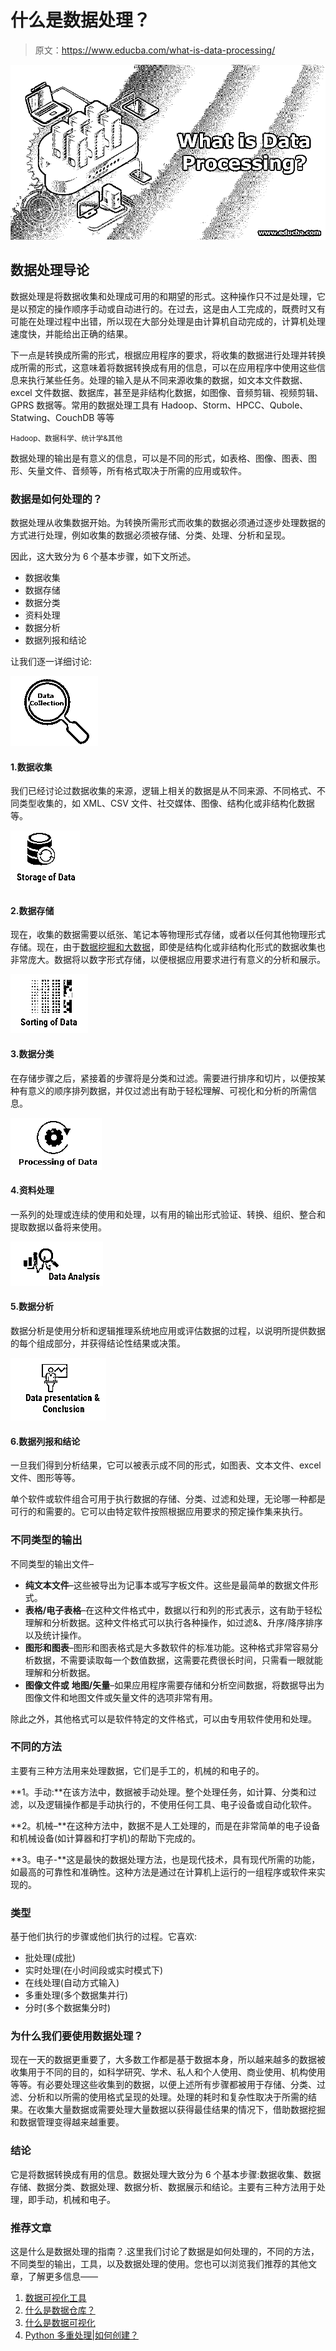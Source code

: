# 什么是数据处理？

> 原文：<https://www.educba.com/what-is-data-processing/>

![What-is-Data-Processing](img/f8fd0bc1609418412c09a3bbf5337bc2.png)



## 数据处理导论

数据处理是将数据收集和处理成可用的和期望的形式。这种操作只不过是处理，它是以预定的操作顺序手动或自动进行的。在过去，这是由人工完成的，既费时又有可能在处理过程中出错，所以现在大部分处理是由计算机自动完成的，计算机处理速度快，并能给出正确的结果。

下一点是转换成所需的形式，根据应用程序的要求，将收集的数据进行处理并转换成所需的形式，这意味着将数据转换成有用的信息，可以在应用程序中使用这些信息来执行某些任务。处理的输入是从不同来源收集的数据，如文本文件数据、excel 文件数据、数据库，甚至是非结构化数据，如图像、音频剪辑、视频剪辑、GPRS 数据等。常用的数据处理工具有 Hadoop、Storm、HPCC、Qubole、Statwing、CouchDB 等等

<small>Hadoop、数据科学、统计学&其他</small>

数据处理的输出是有意义的信息，可以是不同的形式，如表格、图像、图表、图形、矢量文件、音频等，所有格式取决于所需的应用或软件。

### 数据是如何处理的？

数据处理从收集数据开始。为转换所需形式而收集的数据必须通过逐步处理数据的方式进行处理，例如收集的数据必须被存储、分类、处理、分析和呈现。

因此，这大致分为 6 个基本步骤，如下文所述。

*   数据收集
*   数据存储
*   数据分类
*   资料处理
*   数据分析
*   数据列报和结论

让我们逐一详细讨论:

![data collection](img/480ab432a2466460d2a2e1fcdf2b96ef.png)



#### 1.数据收集

我们已经讨论过数据收集的来源，逻辑上相关的数据是从不同来源、不同格式、不同类型收集的，如 XML、CSV 文件、社交媒体、图像、结构化或非结构化数据等。

![storage of data ](img/9fe758702f09e3f908efab898f936ecd.png)



#### 2.数据存储

现在，收集的数据需要以纸张、笔记本等物理形式存储，或者以任何其他物理形式存储。现在，由于[数据挖掘和大数据](https://www.educba.com/big-data-vs-data-mining/)，即使是结构化或非结构化形式的数据收集也非常庞大。数据将以数字形式存储，以便根据应用要求进行有意义的分析和展示。

![sorting of data](img/294ccff632a6a26e19116cf4733ac59e.png)



#### 3.数据分类

在存储步骤之后，紧接着的步骤将是分类和过滤。需要进行排序和切片，以便按某种有意义的顺序排列数据，并仅过滤出有助于轻松理解、可视化和分析的所需信息。

![processing of data](img/d02797da530d2a4454dc525a09ca6644.png)



#### 4.资料处理

一系列的处理或连续的使用和处理，以有用的输出形式验证、转换、组织、整合和提取数据以备将来使用。

![ analysis](img/f9f64373b7fa929947b6e49df69ed018.png)



#### 5.数据分析

数据分析是使用分析和逻辑推理系统地应用或评估数据的过程，以说明所提供数据的每个组成部分，并获得结论性结果或决策。

![presentaion](img/7f7a30abecd8122b997fd0446f1e06cf.png)



#### 6.数据列报和结论

一旦我们得到分析结果，它可以被表示成不同的形式，如图表、文本文件、excel 文件、图形等等。

单个软件或软件组合可用于执行数据的存储、分类、过滤和处理，无论哪一种都是可行的和需要的。它可以由特定软件按照根据应用要求的预定操作集来执行。

### 不同类型的输出

不同类型的输出文件–

*   **纯文本文件**–这些被导出为记事本或写字板文件。这些是最简单的数据文件形式。
*   **表格/电子表格**–在这种文件格式中，数据以行和列的形式表示，这有助于轻松理解和分析数据。这种文件格式可以执行各种操作，如过滤&、升序/降序排序以及统计操作。
*   **图形和图表**–图形和图表格式是大多数软件的标准功能。这种格式非常容易分析数据，不需要读取每一个数值数据，这需要花费很长时间，只需看一眼就能理解和分析数据。
*   **图像文件或** **地图/矢量**–如果应用程序需要存储和分析空间数据，将数据导出为图像文件和地图文件或矢量文件的选项非常有用。

除此之外，其他格式可以是软件特定的文件格式，可以由专用软件使用和处理。

### 不同的方法

主要有三种方法用来处理数据，它们是手工的，机械的和电子的。

**1。手动:**在该方法中，数据被手动处理。整个处理任务，如计算、分类和过滤，以及逻辑操作都是手动执行的，不使用任何工具、电子设备或自动化软件。

**2。机械–**在这种方法中，数据不是人工处理的，而是在非常简单的电子设备和机械设备(如计算器和打字机)的帮助下完成的。

**3。电子-**这是最快的数据处理方法，也是现代技术，具有现代所需的功能，如最高的可靠性和准确性。这种方法是通过在计算机上运行的一组程序或软件来实现的。

### 类型

基于他们执行的步骤或他们执行的过程。它喜欢:

*   批处理(成批)
*   实时处理(在小时间段或实时模式下)
*   在线处理(自动方式输入)
*   多重处理(多个数据集并行)
*   分时(多个数据集分时)

### 为什么我们要使用数据处理？

现在一天的数据更重要了，大多数工作都是基于数据本身，所以越来越多的数据被收集用于不同的目的，如科学研究、学术、私人和个人使用、商业使用、机构使用等等。有必要处理这些收集到的数据，以便上述所有步骤都被用于存储、分类、过滤、分析和以所需的使用格式呈现的处理。处理的耗时和复杂性取决于所需的结果。在收集大量数据或需要处理大量数据以获得最佳结果的情况下，借助数据挖掘和数据管理变得越来越重要。

### 结论

它是将数据转换成有用的信息。数据处理大致分为 6 个基本步骤:数据收集、数据存储、数据分类、数据处理、数据分析、数据展示和结论。主要有三种方法用于处理，即手动，机械和电子。

### 推荐文章

这是什么是数据处理的指南？.这里我们讨论了数据是如何处理的，不同的方法，不同类型的输出，工具，以及数据处理的使用。您也可以浏览我们推荐的其他文章，了解更多信息——

1.  [数据可视化工具](https://www.educba.com/data-visualization-tools/)
2.  [什么是数据仓库？](https://www.educba.com/what-is-data-warehouse/)
3.  [什么是数据可视化](https://www.educba.com/what-is-data-visualization/)
4.  [Python 多重处理|如何创建？](https://www.educba.com/python-multiprocessing/)





